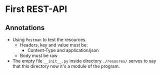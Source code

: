 # First REST-API 
## Annotations 
* Using `Postman` to test the resources. 
	* Headers, key and value must be: 
		* Content-Type and application/json 
	* Body must be raw 
* The empty file `__init__.py` inside directory `./resoures/` serves to say that this directory now it's a module of the program.